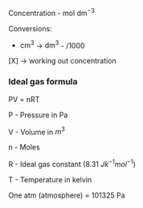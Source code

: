 Concentration - mol $\text{dm}^{-3}$

Conversions:
- $\text{cm}^3$ -> $\text{dm}^3$ - /1000

[X] -> working out concentration

### Ideal gas formula

PV = nRT

P - Pressure in Pa

V - Volume in $m^3$

n - Moles

R - Ideal gas constant (8.31 $Jk^{-1}mol^{-1}$)

T - Temperature in kelvin

One atm (atmosphere) = 101325 Pa
